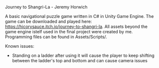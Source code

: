 Journey to Shangri-La - Jeremy Horwich

A basic navigational puzzle game written in C# in Unity Game Engine. The game can be downloaded and played here: https://hicorysauce.itch.io/journey-to-shangri-la.
All assets beyond the game engine istelf used in the final project were created by me. Programming files can be found in Assets/Scripts/.

Known issues:
- Standing on a ladder after using it will cause the player to keep shifting between the ladder's top and bottom and can cause camera issues
